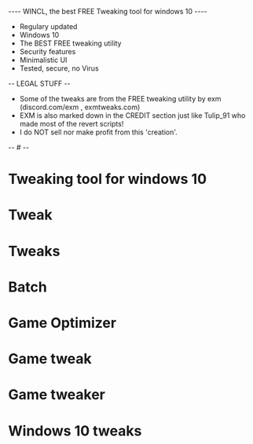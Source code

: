 ---- WINCL, the best FREE Tweaking tool for windows 10 ----   

* Regulary updated   
* Windows 10   
* The BEST FREE tweaking utility   
* Security features   
* Minimalistic UI   
* Tested, secure, no Virus   

-- LEGAL STUFF --   
* Some of the tweaks are from the FREE tweaking utility by exm (discord.com/exm , exmtweaks.com)   
* EXM is also marked down in the CREDIT section just like Tulip_91 who made most of the revert scripts!   
* I do NOT sell nor make profit from this 'creation'.   
 
-- # --
# Tweaking tool for windows 10
# Tweak
# Tweaks
# Batch
# Game Optimizer
# Game tweak
# Game tweaker
# Windows 10 tweaks
